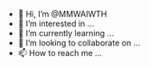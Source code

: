 - 👋 Hi, I’m @MMWAIWTH
- 👀 I’m interested in ...
- 🌱 I’m currently learning ...
- 💞️ I’m looking to collaborate on ...
- 📫 How to reach me ...

<!---
MMWAIWTH/MMWAIWTH is a ✨ special ✨ repository because its `README.md` (this file) appears on your GitHub profile.
You can click the Preview link to take a look at your changes.
--->
